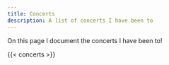 ```yaml
---
title: Concerts
description: A list of concerts I have been to
---
```


On this page I document the concerts I have been to!

{{< concerts >}}